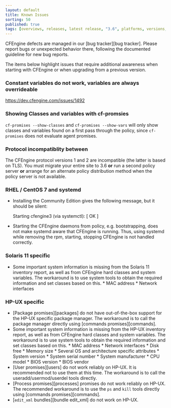 ```yaml
---
layout: default
title: Known Issues
sorting: 50
published: true
tags: [overviews, releases, latest release, "3.6", platforms, versions, known issues]
---
```


CFEngine defects are managed in our [bug tracker][bug tracker]. Please report
bugs or unexpected behavior there, following the documented guideline for new
bug reports.

The items below highlight issues that require additional awareness when starting
with CFEngine or when upgrading from a previous version.


### Constant variables do not work, variables are always overrideable

https://dev.cfengine.com/issues/1492

### Showing Classes and variables with cf-promsies

`cf-promises --show-classes` and `cf-promises --show-vars` will only show
classes and variables found on a first pass through the policy, since
`cf-promises` does not evaluate agent promises.

### Protocol incompatiblity between

The CFEngine protocol versions 1 and 2 are incompatible (the latter is based
on TLS).  You must migrate your entire site to 3.6 **or** run a second policy
server **or** arrange for an alternate policy distribution method when the
policy server is not available.


### RHEL / CentOS 7 and systemd ###

* Installing the Community Edition gives the following message, but it should be silent:

    Starting cfengine3 (via systemctl):                        [  OK  ]

* Starting the CFEngine daemons from policy, e.g. bootstrapping, does not make systemd aware that CFEngine is running. Thus, using systemd while removing the rpm, starting, stopping CFEngine is not handled correctly.


### Solaris 11 specific ###

*  Some important system information is missing from the Solaris 11 inventory report, as well as from CFEngine hard classes and system variables. The workaround is to use system tools to obtain the required information and set classes based on this.
        * MAC address
        * Network interfaces


### HP-UX specific ###

* [Package promises][packages] do not have out-of-the-box support for the HP-UX specific package manager. The workaround is to call the package manager directly using [commands promises][commands].
* Some important system information is missing from the HP-UX inventory report, as well as from CFEngine hard classes and system variables. The workaround is to use system tools to obtain the required information and set classes based on this.
        * MAC address
        * Network interfaces
        * Disk free
        * Memory size
        * Several OS and architecture specific attributes
                * System version
                * System serial number
                * System manufacturer
                * CPU model
                * BIOS version
                * BIOS vendor
* [User promises][users] do not work reliably on HP-UX. It is recommended not to use them at this time. The workaround is to call the useradd/usermod/userdel tools directly.
* [Process promises][processes] promises do not work reliably on HP-UX. The recommended workaround is to use the `ps` and `kill` tools directly using [commands promises][commands].
* [`edit_xml` bundles][bundle edit_xml] do not work on HP-UX.
